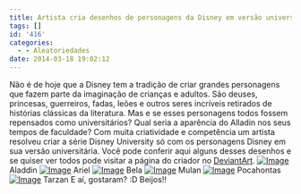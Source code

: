 ```yaml
---
title: Artista cria desenhos de personagens da Disney em versão universitária
tags: []
id: '416'
categories:
  - - Aleatoriedades
date: 2014-03-18 19:02:12
---
```


Não é de hoje que a Disney tem a tradição de criar grandes personagens que fazem parte da imaginação de crianças e adultos. São deuses, princesas, guerreiros, fadas, leões e outros seres incríveis retirados de histórias clássicas da literatura. Mas e se esses personagens todos fossem repensados como universitários? Qual seria a aparência do Alladin nos seus tempos de faculdade? Com muita criatividade e competência um artista resolveu criar a série Disney University só com os personagens Disney em sua versão universitária. Você pode conferir aqui alguns desses desenhos e se quiser ver todos pode visitar a página do criador no [DeviantArt](http://www.deviantart.com/morelikethis/357588228 "DeviantArt"). [![Image](http://162.243.62.160/wp-content/uploads/2014/03/aladdin.jpg?w=650)](http://162.243.62.160/wp-content/uploads/2014/03/aladdin.jpg) Aladdin [![Image](http://162.243.62.160/wp-content/uploads/2014/03/ariel.jpg?w=650)](http://162.243.62.160/wp-content/uploads/2014/03/ariel.jpg) Ariel [![Image](http://162.243.62.160/wp-content/uploads/2014/03/bela.jpg?w=650)](http://162.243.62.160/wp-content/uploads/2014/03/bela.jpg) Bela [![Image](http://162.243.62.160/wp-content/uploads/2014/03/mulan.jpg?w=650)](http://162.243.62.160/wp-content/uploads/2014/03/mulan.jpg) Mulan [![Image](http://162.243.62.160/wp-content/uploads/2014/03/pocahontas.jpg?w=650)](http://162.243.62.160/wp-content/uploads/2014/03/pocahontas.jpg) Pocahontas [![Image](http://162.243.62.160/wp-content/uploads/2014/03/tarzan.jpg?w=650)](http://162.243.62.160/wp-content/uploads/2014/03/tarzan.jpg) Tarzan E aí, gostaram? :D Beijos!!